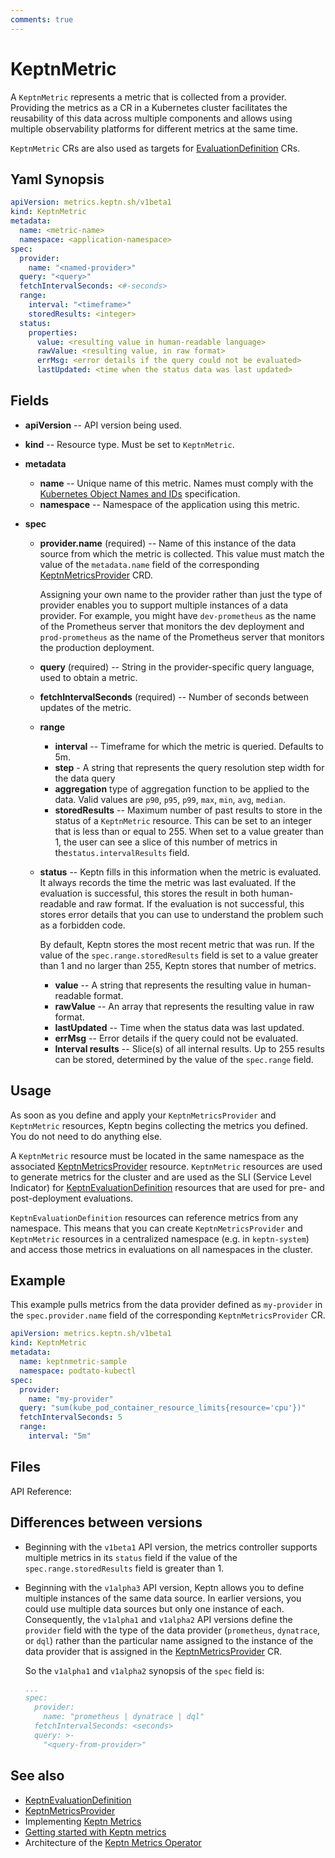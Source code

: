 ```yaml
---
comments: true
---
```


# KeptnMetric

A `KeptnMetric` represents a metric that is collected from a provider.
Providing the metrics as a CR in a Kubernetes cluster
facilitates the reusability of this data across multiple components
and allows using multiple observability platforms
for different metrics at the same time.

`KeptnMetric` CRs are also used as targets for
[EvaluationDefinition](evaluationdefinition.md) CRs.

## Yaml Synopsis

```yaml
apiVersion: metrics.keptn.sh/v1beta1
kind: KeptnMetric
metadata:
  name: <metric-name>
  namespace: <application-namespace>
spec:
  provider:
    name: "<named-provider>"
  query: "<query>"
  fetchIntervalSeconds: <#-seconds>
  range:
    interval: "<timeframe>"
    storedResults: <integer>
  status:
    properties:
      value: <resulting value in human-readable language>
      rawValue: <resulting value, in raw format>
      errMsg: <error details if the query could not be evaluated>
      lastUpdated: <time when the status data was last updated>
```

## Fields
<!-- markdownlint-disable MD007 -->

* **apiVersion** -- API version being used.

* **kind** -- Resource type.
   Must be set to `KeptnMetric`.

* **metadata**
     * **name** -- Unique name of this metric.
       Names must comply with the
       [Kubernetes Object Names and IDs](https://kubernetes.io/docs/concepts/overview/working-with-objects/names/#dns-subdomain-names)
       specification.
     * **namespace** -- Namespace of the application using this metric.

* **spec**
     * **provider.name** (required) --
       Name of this instance of the data source
       from which the metric is collected.
       This value must match the value of the `metadata.name` field
       of the corresponding [KeptnMetricsProvider](metricsprovider.md) CRD.

          Assigning your own name to the provider
          rather than just the type of provider
          enables you to support multiple instances of a data provider.
          For example, you might have `dev-prometheus`
          as the name of the Prometheus server that monitors the dev deployment
          and `prod-prometheus` as the name of the Prometheus server
          that monitors the production deployment.
     * **query** (required) -- String in the provider-specific query language,
       used to obtain a metric.

     * **fetchIntervalSeconds** (required) --
       Number of seconds between updates of the metric.
     * **range**
          * **interval** -- Timeframe for which the metric is queried.
            Defaults to 5m.
          * **step** - A string that represents
            the query resolution step width for the data query
          * **aggregation**  type of aggregation function
            to be applied to the data.
            Valid values are `p90`, `p95`, `p99`,
            `max`, `min`, `avg`, `median`.
          * **storedResults** -- Maximum number of past results
            to store in the status of a `KeptnMetric` resource.
            This can be set to an integer that is less than or equal to 255.
            When set to a value greater than 1,
            the user can see a slice of this number of metrics
            in the`status.intervalResults` field.

     * **status** --
       Keptn fills in this information when the metric is evaluated.
       It always records the time the metric was last evaluated.
       If the evaluation is successful,
       this stores the result in both human-readable and raw format.
       If the evaluation is not successful,
       this stores error details that you can use to understand the problem
       such as a forbidden code.

          By default, Keptn stores the most recent metric that was run.
          If the value of the `spec.range.storedResults` field
          is set to a value greater than 1 and no larger than 255,
          Keptn stores that number of metrics.

          * **value** -- A string that represents the resulting value
            in human-readable format.
          * **rawValue** -- An array that represents the resulting value
            in raw format.
          * **lastUpdated** -- Time when the status data was last updated.
          * **errMsg** -- Error details if the query could not be evaluated.
          * **Interval results** -- Slice(s) of all internal results.
            Up to 255 results can be stored,
            determined by the value of the `spec.range` field.
<!-- markdownlint-enable MD007 -->

## Usage

As soon as you define and apply
your `KeptnMetricsProvider` and `KeptnMetric` resources,
Keptn begins collecting the metrics you defined.
You do not need to do anything else.

A `KeptnMetric` resource must be located
in the same namespace as the associated
[KeptnMetricsProvider](metricsprovider.md)
resource.
`KeptnMetric` resources are used to generate metrics for the cluster
and are used as the SLI (Service Level Indicator) for
[KeptnEvaluationDefinition](evaluationdefinition.md)
resources that are used for pre- and post-deployment evaluations.

`KeptnEvaluationDefinition` resources can reference metrics
from any namespace.
This means that you can create `KeptnMetricsProvider`
and `KeptnMetric` resources
in a centralized namespace (e.g. in `keptn-system`)
and access those metrics in evaluations
on all namespaces in the cluster.

## Example

This example pulls metrics from the data provider
defined as `my-provider` in the `spec.provider.name` field
of the corresponding `KeptnMetricsProvider` CR.

```yaml
apiVersion: metrics.keptn.sh/v1beta1
kind: KeptnMetric
metadata:
  name: keptnmetric-sample
  namespace: podtato-kubectl
spec:
  provider:
    name: "my-provider"
  query: "sum(kube_pod_container_resource_limits{resource='cpu'})"
  fetchIntervalSeconds: 5
  range:
    interval: "5m"
```

## Files

API Reference:

## Differences between versions

* Beginning with the `v1beta1` API version,
  the metrics controller supports multiple metrics in its `status` field
  if the value of the `spec.range.storedResults` field is greater than 1.
* Beginning with the `v1alpha3` API version,
  Keptn allows you to define multiple instances of the same data source.
  In earlier versions, you could use multiple data sources
  but only one instance of each.
  Consequently, the `v1alpha1` and `v1alpha2` API versions
  define the `provider` field with the type of the data provider
  (`prometheus`, `dynatrace`, or `dql`)
  rather than the particular name assigned
  to the instance of the data provider
  that is assigned in the
  [KeptnMetricsProvider](metricsprovider.md) CR.

     So the `v1alpha1` and `v1alpha2` synopsis
     of the `spec` field is:

     ```yaml
     ...
     spec:
       provider:
         name: "prometheus | dynatrace | dql"
       fetchIntervalSeconds: <seconds>
       query: >-
         "<query-from-provider>"
     ```

## See also

* [KeptnEvaluationDefinition](evaluationdefinition.md)
* [KeptnMetricsProvider](metricsprovider.md)
* Implementing [Keptn Metrics](../../guides/evaluatemetrics.md)
* [Getting started with Keptn metrics](../../getting-started/metrics.md)
* Architecture of the [Keptn Metrics Operator](../../components/metrics-operator.md)
